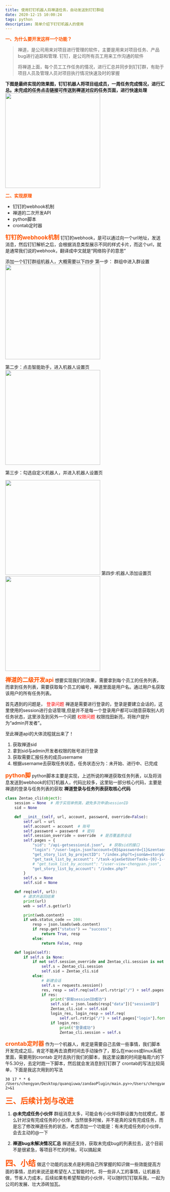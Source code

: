```yaml
---
title: 使用钉钉机器人将禅道任务，自动发送到钉钉群组
date: 2020-12-15 10:00:24
tags: python
description: 简单介绍下钉钉机器人的使用
---
```


<font color=#ff5400 ><b>一、为什么要开发这样一个功能？</b></font>
> 禅道，是公司用来对项目进行管理的软件，主要是用来对项目任务、产品bug进行追踪和管理.
> 钉钉，是公司所有员工用来工作沟通的软件
>
> 将禅道上面，每个员工工作任务的情况，进行汇总并同步到钉钉群，有助于项目人员及管理人员对项目执行情况快速及时的掌握

<!--more-->

**下图是最终实现的效果图，钉钉机器人将项目组成员，一周任务完成情况，进行汇总。未完成的任务点击链接可传送到禅道对应的任务页面，进行快速处理**
<img src=%E4%BD%BF%E7%94%A8%E9%92%89%E9%92%89%E6%9C%BA%E5%99%A8%E4%BA%BA%E5%B0%86%E7%A6%85%E9%81%93%E4%BB%BB%E5%8A%A1%EF%BC%8C%E8%87%AA%E5%8A%A8%E5%8F%91%E9%80%81%E5%88%B0%E9%92%89%E9%92%89%E7%BE%A4%E7%BB%84/iShot2020-12-13.png width=300>
<!-- ![](%E4%BD%BF%E7%94%A8%E9%92%89%E9%92%89%E6%9C%BA%E5%99%A8%E4%BA%BA%E5%B0%86%E7%A6%85%E9%81%93%E4%BB%BB%E5%8A%A1%EF%BC%8C%E8%87%AA%E5%8A%A8%E5%8F%91%E9%80%81%E5%88%B0%E9%92%89%E9%92%89%E7%BE%A4%E7%BB%84/iShot2020-12-13.png) -->

<font color=#ff5400><b>二、实现原理</b></font>
* 钉钉的webhook机制
* 禅道的二次开发API
* python脚本
* crontab定时器

<font color=#ff5400 size=4><b>钉钉的webhook机制</b></font>
钉钉的webhook，是可以通过向一个url地址，发送消息，然后钉钉解析之后，会根据消息类型展示不同的样式卡片，而这个url，就是通常我们说的webhook，翻译成中文就是“网络钩子的意思”

添加一个钉钉群组机器人，大概需要以下四步
第一步： 群组中进入群设置
<img src=%E4%BD%BF%E7%94%A8%E9%92%89%E9%92%89%E6%9C%BA%E5%99%A8%E4%BA%BA%E5%B0%86%E7%A6%85%E9%81%93%E4%BB%BB%E5%8A%A1%EF%BC%8C%E8%87%AA%E5%8A%A8%E5%8F%91%E9%80%81%E5%88%B0%E9%92%89%E9%92%89%E7%BE%A4%E7%BB%84/iShot2020-12-13%2008.19.22.png width=300>
<!-- ![](%E4%BD%BF%E7%94%A8%E9%92%89%E9%92%89%E6%9C%BA%E5%99%A8%E4%BA%BA%E5%B0%86%E7%A6%85%E9%81%93%E4%BB%BB%E5%8A%A1%EF%BC%8C%E8%87%AA%E5%8A%A8%E5%8F%91%E9%80%81%E5%88%B0%E9%92%89%E9%92%89%E7%BE%A4%E7%BB%84/iShot2020-12-13%2008.19.22.png) -->
第二步：点击智能助手，进入机器人设置页
<img src=%E4%BD%BF%E7%94%A8%E9%92%89%E9%92%89%E6%9C%BA%E5%99%A8%E4%BA%BA%E5%B0%86%E7%A6%85%E9%81%93%E4%BB%BB%E5%8A%A1%EF%BC%8C%E8%87%AA%E5%8A%A8%E5%8F%91%E9%80%81%E5%88%B0%E9%92%89%E9%92%89%E7%BE%A4%E7%BB%84/iShot2020-12-13%2008.21.32.png width=300>
<!-- ![](%E4%BD%BF%E7%94%A8%E9%92%89%E9%92%89%E6%9C%BA%E5%99%A8%E4%BA%BA%E5%B0%86%E7%A6%85%E9%81%93%E4%BB%BB%E5%8A%A1%EF%BC%8C%E8%87%AA%E5%8A%A8%E5%8F%91%E9%80%81%E5%88%B0%E9%92%89%E9%92%89%E7%BE%A4%E7%BB%84/iShot2020-12-13%2008.21.32.png) -->
第三步：勾选自定义机器人，并进入机器人设置页


<img src=%E4%BD%BF%E7%94%A8%E9%92%89%E9%92%89%E6%9C%BA%E5%99%A8%E4%BA%BA%E5%B0%86%E7%A6%85%E9%81%93%E4%BB%BB%E5%8A%A1%EF%BC%8C%E8%87%AA%E5%8A%A8%E5%8F%91%E9%80%81%E5%88%B0%E9%92%89%E9%92%89%E7%BE%A4%E7%BB%84/iShot2020-12-13%2008.22.07.png width=300>
<!-- <img src=%E4%BD%BF%E7%94%A8%E9%92%89%E9%92%89%E6%9C%BA%E5%99%A8%E4%BA%BA%E5%B0%86%E7%A6%85%E9%81%93%E4%BB%BB%E5%8A%A1%EF%BC%8C%E8%87%AA%E5%8A%A8%E5%8F%91%E9%80%81%E5%88%B0%E9%92%89%E9%92%89%E7%BE%A4%E7%BB%84/iShot2020-12-13%2008.29.41.png width=300> -->
<!-- ![](%E4%BD%BF%E7%94%A8%E9%92%89%E9%92%89%E6%9C%BA%E5%99%A8%E4%BA%BA%E5%B0%86%E7%A6%85%E9%81%93%E4%BB%BB%E5%8A%A1%EF%BC%8C%E8%87%AA%E5%8A%A8%E5%8F%91%E9%80%81%E5%88%B0%E9%92%89%E9%92%89%E7%BE%A4%E7%BB%84/iShot2020-12-13%2008.22.07.png) -->
第四步:机器人添加设置页
<img src=%E4%BD%BF%E7%94%A8%E9%92%89%E9%92%89%E6%9C%BA%E5%99%A8%E4%BA%BA%E5%B0%86%E7%A6%85%E9%81%93%E4%BB%BB%E5%8A%A1%EF%BC%8C%E8%87%AA%E5%8A%A8%E5%8F%91%E9%80%81%E5%88%B0%E9%92%89%E9%92%89%E7%BE%A4%E7%BB%84/iShot2020-12-13%2008.29.41.png width=300>
<!-- ![](%E4%BD%BF%E7%94%A8%E9%92%89%E9%92%89%E6%9C%BA%E5%99%A8%E4%BA%BA%E5%B0%86%E7%A6%85%E9%81%93%E4%BB%BB%E5%8A%A1%EF%BC%8C%E8%87%AA%E5%8A%A8%E5%8F%91%E9%80%81%E5%88%B0%E9%92%89%E9%92%89%E7%BE%A4%E7%BB%84/iShot2020-12-13%2008.29.41.png) -->

<font color=#ff5400 size=4><b>禅道的二级开发api</b></font>
想要实现我们的效果，需要拿到每个员工的任务列表，而拿到任务列表，需要获取每个员工的编号，禅道里面是用户名。通过用户名获取该用户的所有任务列表。

首先遇到的问题是，
<font color=red>登录问题</font>
禅道是需要进行登录的，登录是要建立会话的，这里使用的session进行会话管理,但是并不是每一个登录用户都可以随意获取别人的任务状态，这里涉及到另外一个问题
<font color=red>权限问题</font>
权限找田新亮，将账户提升为“admin开发者”。

至此禅道api的大体流程就出来了！
1. 获取禅道sid
2. 拿到sid与admin开发者权限的账号进行登录
3. 获取需要汇报任务的成员username
4. 根据username去获取任务状态，任务状态分为：未开始、进行中、已完成

<font color=#ff5400 size=4><b>python脚</b></font>
python脚本主要是实现，上述所说的禅道获取任务列表，以及将消息发送到webhook的钉钉机器人，代码比较多，这里贴一部分核心代码，主要是禅道的登录与任务列表的获取
**禅道登录与任务列表获取核心代码**
```python
class Zentao_cli(object):
    session = None  # 用于实现单例类，避免多次申请sessionID
    sid = None

    def __init__(self, url, account, password, override=False):
        self.url = url
        self.account = account  # 账号
        self.password = password  # 密码
        self.session_override = override  # 是否覆盖原会话
        self.pages = {
            "sid": "/api-getsessionid.json",  # 获取sid的接口
            "login": "/user-login.json?account={0}&password={1}&zentaosid={2}",  # 登录的接口
            "get_story_list_by_projectID": "/index.php?t=json&m=story&f=ajaxGetProjectStories&projectID={0}",
            "get_task_list_by_account": "/task-ajaxGetUserTasks-{0}-1-{1}.json",
            # "get_task_list_by_account": "/user-view-chengyan.json",
            "get_story_list_by_account": "/index.php?"
        }
        self.s = None
        self.sid = None

    def req(self, url):
        # 请求并返回结果
        print(url)
        web = self.s.get(url)

        print(web.content)
        if web.status_code == 200:
            resp = json.loads(web.content)
            if resp.get("status") == "success":
                return True, resp
            else:
                return False, resp

    def login(self):
        if self.s is None:
            if not self.session_override and Zentao_cli.session is not None:
                self.s = Zentao_cli.session
                self.sid = Zentao_cli.sid
            else:
                # 新建会话
                self.s = requests.session()
                res, resp = self.req(self.url.rstrip("/") + self.pages["sid"])
                if res:
                    print("获取sessionID成功")
                    self.sid = json.loads(resp["data"])["sessionID"]
                    Zentao_cli.sid = self.sid
                    login_res, login_resp = self.req(
                        self.url.rstrip("/") + self.pages["login"].format(self.account, self.password, self.sid))
                    if login_res:
                        print("登录成功")
                        Zentao_cli.session = self.s
```

<font color=#ff5400 size=4><b>crontab定时器</b></font>
作为一个机器人，肯定是需要自己去做一些事情，我们脚本开发完成之后，肯定不能再去浪费时间去手动操作了，那么在macos或linux系统里面，需要用到crontab 定时去执行我们的脚本，我这里设置的时间是每周六的下午5.30分，去定时跑一下脚本，然后就会发消息到钉钉群了
crontab的写法比较简单，下面是我这次用到的写法
```
30 17 * * 6  /Users/chengyan/Desktop/quanqiuwa/zandaoPlugin/main.py>>/Users/chengyan/Desktop/quanqiuwa/zanDaoPlugin/zandaoPlugin.log 2>&1
```

<font color=#ff5400 size=5><b>三、后续计划与改进</b></font>
1. **@未完成任务小伙伴**
群组消息太多，可能会有小伙伴将群设置为勿扰模式，那么针对没有完成任务的小伙伴，当然很多时候，并不是真的没有完成任务，而是忘了修改禅道任务的状态，考虑添加一个功能是：有未完成任务的小伙伴，会去主动的@一下

2. **禅道bug未解决情况汇总**
禅道还支持，获取未完成bug的列表拉去，这个目前不是很紧急，等项目不忙的时候，可以搞起来

<font color=#ff5400 size=5><b>四、小结</b></font>
做这个功能的出发点是利用自己所掌握的知识做一些效能提高方面的事情，总的来说还是希望在人工智能时代，将一些非人工的事情，让机器去做，节省人力成本，后续如果有希望帮助的小伙伴，可以随时钉钉联系我，一起为公司的发展、壮大添砖加瓦。
